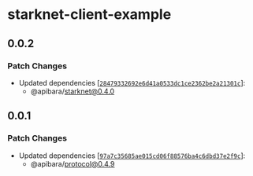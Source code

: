 # starknet-client-example

## 0.0.2

### Patch Changes

- Updated dependencies [[`28479332692e6d41a0533dc1ce2362be2a21301c`](https://github.com/apibara/typescript-sdk/commit/28479332692e6d41a0533dc1ce2362be2a21301c)]:
  - @apibara/starknet@0.4.0

## 0.0.1

### Patch Changes

- Updated dependencies [[`97a7c35685ae015cd06f88576ba4c6dbd37e2f9c`](https://github.com/apibara/typescript-sdk/commit/97a7c35685ae015cd06f88576ba4c6dbd37e2f9c)]:
  - @apibara/protocol@0.4.9
